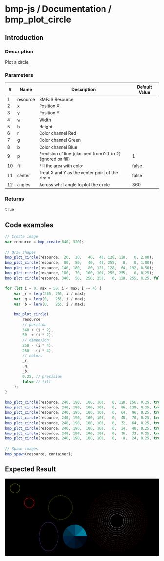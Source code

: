 # bmp-js / Documentation / bmp_plot_circle
## Introduction

### Description

Plot a circle

### Parameters

|#|Name|Description|Default Value|
|-|-|-|-|
|1|resource|BMPJS Resource||
|2|x|Position X||
|3|y|Position Y||
|4|w|Width||
|5|h|Height||
|6|r|Color channel Red||
|7|g|Color channel Green||
|8|b|Color channel Blue||
|9|p|Precision of line (clamped from 0.1 to 2) (ignored on fill)|1|
|10|fill|Fill the area with color|false|
|11|center|Treat X and Y as the center point of the circle|false|
|12|angles|Across what angle to plot the circle|360|

### Returns
`true`

## Code examples

```js
// Create image
var resource = bmp_create(640, 320);

// Draw shapes
bmp_plot_circle(resource,  20,  20,   40,  40, 128, 128,   0, 2.00);
bmp_plot_circle(resource,  80,  80,   40,  40, 255,   0,   0, 1.00);
bmp_plot_circle(resource, 140, 180,   80, 120, 128,  64, 192, 0.50);
bmp_plot_circle(resource, 180,  70,  100, 100, 255, 255,   0, 0.25);
bmp_plot_circle(resource, 340,  50,  250, 250,   0, 128, 255, 0.25, false);

for (let i = 0, max = 50; i < max; i += 4) {
    var _r = lerp(255, 255, i / max);
    var _g = lerp(0,   255, i / max);
    var _b = lerp(0,   255, i / max);

    bmp_plot_circle(
        resource,
        // position
        340 + (i * 2),
        50  + (i * 2),
        // dimension
        250 - (i * 4),
        250 - (i * 4),
        // colors
        _r,
        _g,
        _b,
        0.25, // precision
        false // fill
    );
}

bmp_plot_circle(resource, 240, 190,  100, 100,   0, 128, 156, 0.25, true, false, 360);
bmp_plot_circle(resource, 240, 190,  100, 100,   0,  96, 128, 0.25, true, false, 315);
bmp_plot_circle(resource, 240, 190,  100, 100,   0,  64,  96, 0.25, true, false, 270);
bmp_plot_circle(resource, 240, 190,  100, 100,   0,  48,  70, 0.25, true, false, 225);
bmp_plot_circle(resource, 240, 190,  100, 100,   0,  32,  64, 0.25, true, false, 180);
bmp_plot_circle(resource, 240, 190,  100, 100,   0,  24,  48, 0.25, true, false, 135);
bmp_plot_circle(resource, 240, 190,  100, 100,   0,  16,  32, 0.25, true, false,  90);
bmp_plot_circle(resource, 240, 190,  100, 100,   0,   8,  24, 0.25, true, false,  45);

// Spawn images
bmp_spawn(resource, container);
```

## Expected Result

![expected-result](./img/038.png)

